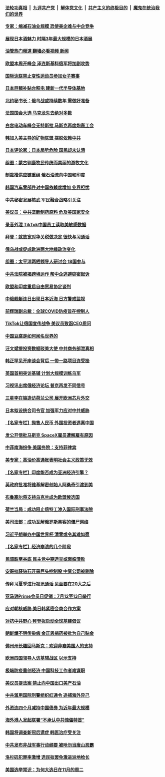 ####  [法轮功真相](../../../../basic/blob/master/README.md?t=06202201) &nbsp;|&nbsp; [九评共产党](../../../../9ping.md/blob/master/README.md?t=06202201) &nbsp;|&nbsp; [解体党文化](../../../../jtdwh.md/blob/master/README.md?t=06202201)  &nbsp;|&nbsp; [共产主义的终极目的](../../../../gczydzjmd.md/blob/master/README.md?t=06202201) &nbsp;|&nbsp; [魔鬼在统治我们的世界](../../../../mgztzwmdsj.md/blob/master/README.md?t=06202201) 

#### [专家：缩减石油业规模 恐使美企难与中企竞争](../pages/nsc418/n13763425.md?t=06202201) 

#### [展现日本酒魅力 时隔3年最大规模的日本酒展](../pages/nsc418/n13763393.md?t=06202201) 

#### [油管热门频道 翻墙必看视频 新闻](http://45.76.130.85:81/youtube.html?06202201)

#### [欧盟本周开峰会 泽连斯基料俄军将加剧攻势](../pages/nsc418/n13763320.md?t=06202201) 

#### [国际泳联禁止变性运动员参加女子赛事](../pages/nsc418/n13763160.md?t=06202201) 

#### [日本巨额补贴台积电 建新一代半导体基地](../pages/nsc418/n13763159.md?t=06202201) 

#### [北约秘书长：俄乌战或持续数年 需做好准备](../pages/nsc418/n13762971.md?t=06202201) 

#### [法国国会大选 马克龙失去绝对多数](../pages/nsc418/n13762809.md?t=06202201) 

#### [白宫电动车峰会无特斯拉 马斯克再度炮轰工会](../pages/nsc418/n13762856.md?t=06202201) 

#### [韩加入美主导的矿物联盟 摆脱依赖中共](../pages/nsc418/n13762929.md?t=06202201) 

#### [日本评论家：日本局势危险 国民却未认清](../pages/nsc418/n13762901.md?t=06202201) 

#### [组图：蒙古驯鹿牧民传统而美丽的游牧文化](../pages/nsc418/n13762582.md?t=06202201) 

#### [制裁推供应链重组 俄石油流向中国和印度](../pages/nsc418/n13762897.md?t=06202201) 

#### [韩国汽车零部件对中国依赖度增加 业界担忧](../pages/nsc418/n13762855.md?t=06202201) 

#### [中共秘密发展核武 军民融合战略引关注](../pages/nsc418/n13762850.md?t=06202201) 

#### [美议员：中共垄断制药原料 危及美国家安全](../pages/nsc418/n13762627.md?t=06202201) 

#### [录音外泄 TikTok中国员工读取美敏感数据](../pages/nsc418/n13762495.md?t=06202201) 

#### [拜登：就放宽对华关税做决定 很快与习通话](../pages/nsc418/n13762428.md?t=06202201) 

#### [俄乌战或促成欧洲两大地缘政治变化](../pages/nsc418/n13762397.md?t=06202201) 

#### [组图：太平洋两栖领导人研讨会 18国参与](../pages/nsc418/n13762250.md?t=06202201) 

#### [中共法院被揭跨境运作 帮中企逃避窃密起诉](../pages/nsc418/n13761140.md?t=06202201) 

#### [欧盟和印度重启自由贸易协定谈判](../pages/nsc418/n13762214.md?t=06202201) 

#### [中俄舰艇连日出现日本近海 日方警戒监视](../pages/nsc418/n13762196.md?t=06202201) 

#### [前辉瑞副总裁：全球COVID防疫旨在控制人](../pages/nsc418/n13762107.md?t=06202201) 

#### [TikTok让俄国宣传战争 美议员致函CEO质问](../pages/nsc418/n13762112.md?t=06202201) 

#### [中国豆腐是如何闻名世界的](../pages/nsc418/n13761869.md?t=06202201) 

#### [汪文斌提投资数据驳美大使 中共商务部泄真相](../pages/nsc418/n13761701.md?t=06202201) 

#### [韩正罕见开座谈会背后 一带一路项目连受挫](../pages/nsc418/n13761858.md?t=06202201) 

#### [英国首相突访基辅 计划大规模训练乌军](../pages/nsc418/n13761916.md?t=06202201) 

#### [习视讯出席俄经济论坛 普京再发不同信号](../pages/nsc418/n13761933.md?t=06202201) 

#### [三星李在镕造访荷兰公司 展开欧洲芯片外交](../pages/nsc418/n13761860.md?t=06202201) 

#### [日本拟设统合司令官 加强军力应对中共威胁](../pages/nsc418/n13761959.md?t=06202201) 

#### [【名家专栏】抛售人民币 外国投资者逃离中国](../pages/nsc418/n13761777.md?t=06202201) 

#### [发公开信批马斯克 SpaceX雇员遭解雇有原因](../pages/nsc418/n13761832.md?t=06202201) 

#### [中菲南海纷争 美国务院：支持菲律宾](../pages/nsc418/n13761795.md?t=06202201) 

#### [美专家：高油价高通胀表明社会主义政策无效](../pages/nsc418/n13761170.md?t=06202201) 

#### [【名家专栏】印度能否成为亚洲经济引擎？](../pages/nsc418/n13761754.md?t=06202201) 

#### [英政府批准将维基解密创始人阿桑奇引渡到美](../pages/nsc418/n13761687.md?t=06202201) 

#### [布鲁塞尔将支持乌克兰成为欧盟候选国](../pages/nsc418/n13761670.md?t=06202201) 

#### [荷兰当局：成功阻止俄特工渗入国际刑事法院](../pages/nsc418/n13761575.md?t=06202201) 

#### [美司法部：成功瓦解俄罗斯黑客的僵尸网络](../pages/nsc418/n13761370.md?t=06202201) 

#### [习近平想举办中国世界杯 清零或令其难如愿](../pages/nsc418/n13761209.md?t=06202201) 

#### [【名家专栏】经济崩溃的几个阶段](../pages/nsc418/n13760780.md?t=06202201) 

#### [民调跌至谷底 民主党中期选举或面临溃败](../pages/nsc418/n13761069.md?t=06202201) 

#### [安哥拉获钻石开采巨头控制股 中资公司被剔除](../pages/nsc418/n13761101.md?t=06202201) 

#### [传拜习夏季进行视讯通话 见面要在20大之后](../pages/nsc418/n13761110.md?t=06202201) 

#### [亚马逊Prime会员日促销：7月12至13日举行](../pages/nsc418/n13761074.md?t=06202201) 

#### [应对朝核威胁 美日韩紧密会商合作方案](../pages/nsc418/n13761114.md?t=06202201) 

#### [对抗中共野心 拜登拟启动全球基建倡议](../pages/nsc418/n13761108.md?t=06202201) 

#### [朝鲜爆不明传染病 金正恩捐药被批为自己贴金](../pages/nsc418/n13760985.md?t=06202201) 

#### [佛州州长趣回马斯克：欢迎非裔美国人的支持](../pages/nsc418/n13760440.md?t=06202201) 

#### [欧洲四国领导人访基辅战区 以示支持](../pages/nsc418/n13760896.md?t=06202201) 

#### [极端防疫重创经济 中国科技工作者难谋职](../pages/nsc418/n13760865.md?t=06202201) 

#### [美议员提法案 禁止向中国出口美产石油](../pages/nsc418/n13760641.md?t=06202201) 

#### [中共滥用国际刑警组织红通令 追捕海外异己](../pages/nsc418/n13760626.md?t=06202201) 

#### [外资连四个月减持中国债券 为近年最大规模](../pages/nsc418/n13760407.md?t=06202201) 

#### [海外港人发起联署“不承认中共傀儡特首”](../pages/nsc418/n13760639.md?t=06202201) 

#### [韩国将调查新冠后遗症 韩医治疗受关注](../pages/nsc418/n13760720.md?t=06202201) 

#### [中共发布非战军事行动纲要 被呛勿当唐山恶霸](../pages/nsc418/n13760399.md?t=06202201) 

#### [洛杉矶犯罪率激增 选民拟罢免激进派地检长](../pages/nsc418/n13760376.md?t=06202201) 

#### [美国选举常识：为何大选日在11月的周二](../pages/nsc418/n13749593.md?t=06202201) 

<img src='http://gfw-breaker.win/goodnews/indexes/nsc418.md' width='0px' height='0px'/>
